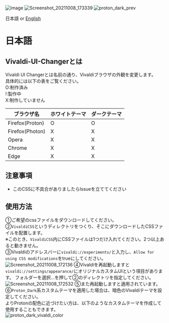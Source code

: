 ![image](https://user-images.githubusercontent.com/65962822/136522381-6302adcd-4db1-4b66-bc89-e0f7c5862bca.png)
![Screenshot_20211008_173339](https://user-images.githubusercontent.com/65962822/136524811-f5e0c13c-caf1-4179-94ec-4e16aa3c93a8.png)
![proton_dark_prev](https://user-images.githubusercontent.com/47556340/136677386-e3ea349e-4c66-42ee-adde-d2dafcdca8ec.png)

日本語 or [English](./README.en.md)  

# 日本語
## Vivaldi-UI-Changerとは
Vivaldi UI Changerとは名前の通り、Vivaldiブラウザの外観を変更します。  
具体的には以下の表をご覧ください。  
O:制作済み  
!:製作中  
X:制作していません  

|ブラウザ名|ホワイトテーマ|ダークテーマ|
|-|-|-|
|Firefox(Proton)|O|O|
|Firefox(Photon)|X|X|
|Opera|X|X|
|Chrome|X|X|
|Edge|X|X|

## 注意事項
- このCSSに不具合がありましたらIssueを立ててください

## 使用方法
①ご希望のcssファイルをダウンロードしてください。  
②`VivaldiCSS`というディレクトリをつくり、そこにダウンロードしたCSSファイルを配置します。  
※このとき、`VivaldiCSS`内にCSSファイルは1つだけ入れてください。2つ以上あると動きません。  
③Vivaldiのアドレスバーに`vivaldi://experiments/`と入力し、`Allow for using CSS modifications`をtrueにしてください。  
![Screenshot_20211008_172136](https://user-images.githubusercontent.com/65962822/136523065-bd7118f3-0976-449f-8d47-ec529136d871.png)
④Vivaldiを再起動しますと`vivaldi://settings/appearance/`にオリジナルカスタムUIという項目があります。 
フォルダーを選択...を押して②のディレクトリを指定してください。
![Screenshot_20211008_172532](https://user-images.githubusercontent.com/65962822/136523605-4a0c9371-5e61-401b-ad43-c9603ab37c97.png)
⑤また再起動しますと適用されています。  
⑥``Proton_Dark``系カスタムテーマを適用した場合は、暗色のVivaldiテーマを設定してください。  
よりProtonの配色に近づけたい方は、以下のようなカスタムテーマを作成して使用することもできます。  
![proton_dark_vivaldi_color](https://user-images.githubusercontent.com/47556340/136676588-02e58317-cdf3-41f2-bfa5-1222f47536df.png)
